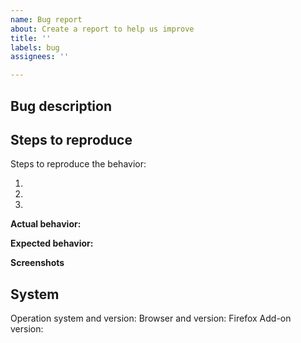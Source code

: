 ```yaml
---
name: Bug report
about: Create a report to help us improve
title: ''
labels: bug
assignees: ''

---
```


## Bug description

## Steps to reproduce

Steps to reproduce the behavior:

1. 
2. 
3. 

**Actual behavior:**
<!-- The behavior you saw. -->

**Expected behavior:**
<!-- A clear and concise description of what you expected to happen. -->

**Screenshots**
<!-- If applicable, add screenshots to help explain your problem. -->

## System

Operation system and version: 
Browser and version: Firefox 
Add-on version:
